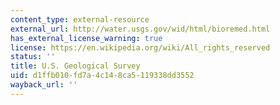 ```yaml
---
content_type: external-resource
external_url: http://water.usgs.gov/wid/html/bioremed.html
has_external_license_warning: true
license: https://en.wikipedia.org/wiki/All_rights_reserved
status: ''
title: U.S. Geological Survey
uid: d1ffb010-fd7a-4c14-8ca5-119338dd3552
wayback_url: ''
---
```

